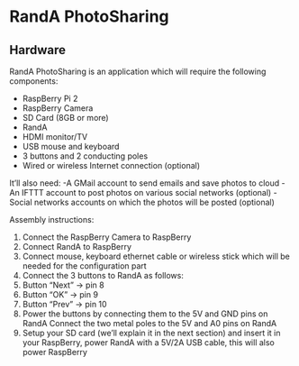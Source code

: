 # RandA PhotoSharing


## Hardware
RandA PhotoSharing is an application which will require the following components:
- RaspBerry Pi 2
- RaspBerry Camera
- SD Card (8GB or more)
- RandA
- HDMI monitor/TV
- USB mouse and keyboard
- 3 buttons and 2 conducting poles
- Wired or wireless Internet connection (optional)

It’ll also need:
-A GMail account to send emails and save photos to cloud
-An IFTTT account to post photos on various social networks (optional)
-Social networks accounts on which the photos will be posted (optional)

Assembly instructions:
1. Connect the RaspBerry Camera to RaspBerry
2. Connect RandA to RaspBerry
3. Connect mouse, keyboard ethernet cable or wireless stick which will be needed for the configuration part
4. Connect the 3 buttons to RandA as follows:
4. Button “Next” → pin 8
5. Button “OK” → pin 9
6. Button “Prev” → pin 10
7. Power the buttons by connecting them to the 5V and GND pins on RandA
Connect the two metal poles to the 5V and A0 pins on RandA
8. Setup your SD card (we’ll explain it in the next section) and insert it in your RaspBerry, power RandA with a 5V/2A USB cable, this will also power RaspBerry
